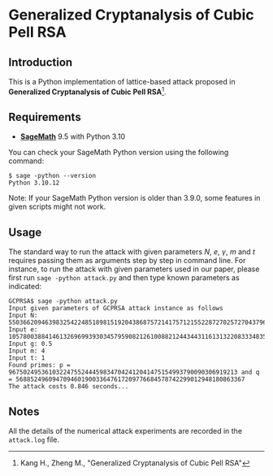 # Generalized Cryptanalysis of Cubic Pell RSA

## Introduction

This is a Python implementation of lattice-based attack proposed in **Generalized Cryptanalysis of Cubic Pell RSA**[^GCPRSA].

## Requirements

- [**SageMath**](https://www.sagemath.org/) 9.5 with Python 3.10

You can check your SageMath Python version using the following command:

```commandline
$ sage -python --version
Python 3.10.12
```

Note: If your SageMath Python version is older than 3.9.0, some features in given scripts might not work.

## Usage

The standard way to run the attack with given parameters $N$, $e$, $\gamma$, $m$ and $t$ requires passing them as arguments step by step in command line. For instance, to run the attack with given parameters used in our paper, please first run `sage -python attack.py` and then type known parameters as indicated:

```commandline
GCPRSA$ sage -python attack.py
Input given parameters of GCPRSA attack instance as follows
Input N: 550366209463983254224851898151920438687572141757121552287270257270437967965957081683577937037276073506051924501113396260170171
Input e: 1057800388414613269699393034579590821261008821244344311613132208333483522085457259293084165274518494991109201666203006752031456045032171612863063434022522609550692892561154763861484988711873034869148741612190479043963664788377209
Input g: 0.5
Input m: 4
Input t: 1
Found primes: p = 967502495361032247552444598347042412041475154993790090306919213 and q = 568852496094709460190033647617209776684578742299012948180863367
The attack costs 0.846 seconds...
```

## Notes

All the details of the numerical attack experiments are recorded in the `attack.log` file.

[^GCPRSA]: Kang H., Zheng M., "Generalized Cryptanalysis of Cubic Pell RSA"
